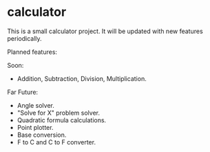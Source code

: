 # calculator
This is a small calculator project. It will be updated with new features periodically.

Planned features:

Soon:
* Addition, Subtraction, Division, Multiplication.

Far Future:
* Angle solver.
* "Solve for X" problem solver.
* Quadratic formula calculations.
* Point plotter.
* Base conversion.
* F to C and C to F converter.
